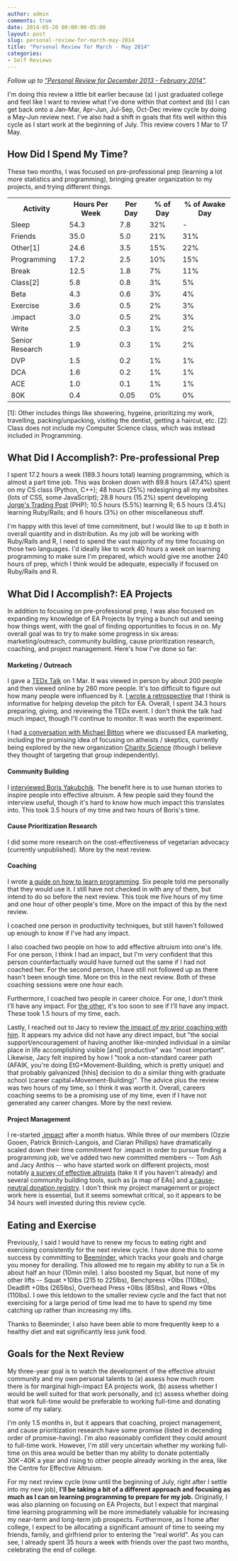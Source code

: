 ```yaml
---
author: admin
comments: true
date: 2014-05-20 00:00:00-05:00
layout: post
slug: personal-review-for-march-may-2014
title: "Personal Review for March - May 2014"
categories:
- Self Reviews
---
```


_Follow up to ["Personal Review for December 2013 - February 2014"](http://everydayutilitarian.com/essays/personal-review-for-december-2013-february-2014/)._

I'm doing this review a little bit earlier because (a) I just graduated college and feel like I want to review what I've done within that context and (b) I can get back onto a Jan-Mar, Apr-Jun, Jul-Sep, Oct-Dec review cycle by doing a May-Jun review next.  I've also had a shift in goals that fits well within this cycle as I start work at the beginning of July.  This review covers 1 Mar to 17 May. <!-- more -->

## How Did I Spend My Time?

These two months, I was focused on pre-professional prep (learning a lot more statistics and programming), bringing greater organization to my projects, and trying different things.

<table>
	<tr><th>Activity</th> <th>Hours Per Week</th> <th>Per Day</th> <th>% of Day</th> <th>% of Awake Day</th></tr>
	<tr><td>Sleep</td> <td>54.3</td> <td>7.8</td> <td>32%</td> <td>-</td></tr>
	<tr><td>Friends</td> <td>35.0</td> <td>5.0</td> <td>21%</td> <td>31%</td></tr>
	<tr><td>Other[1]</td> <td>24.6</td> <td>3.5</td> <td>15%</td> <td>22%</td></tr>
	<tr><td>Programming</td> <td>17.2</td> <td>2.5</td> <td>10%</td> <td>15%</td></tr>
	<tr><td>Break</td> <td>12.5</td> <td>1.8</td> <td>7%</td> <td>11%</td></tr>
	<tr><td>Class[2]</td> <td>5.8</td> <td>0.8</td> <td>3%</td> <td>5%</td></tr>
	<tr><td>Beta</td> <td>4.3</td> <td>0.6</td> <td>3%</td> <td>4%</td></tr>
	<tr><td>Exercise</td> <td>3.6</td> <td>0.5</td> <td>2%</td> <td>3%</td></tr>
	<tr><td>.impact</td> <td>3.0</td> <td>0.5</td> <td>2%</td> <td>3%</td></tr>
	<tr><td>Write</td> <td>2.5</td> <td>0.3</td> <td>1%</td> <td>2%</td></tr>
	<tr><td>Senior Research</td> <td>1.9</td> <td>0.3</td> <td>1%</td> <td>2%</td></tr>
	<tr><td>DVP</td> <td>1.5</td> <td>0.2</td> <td>1%</td> <td>1%</td></tr>
	<tr><td>DCA</td> <td>1.6</td> <td>0.2</td> <td>1%</td> <td>1%</td></tr>
	<tr><td>ACE</td> <td>1.0</td> <td>0.1</td> <td>1%</td> <td>1%</td></tr>
	<tr><td>80K</td> <td>0.4</td> <td>0.05</td> <td>0%</td> <td>0%</td></tr>
</table>

[1]: Other includes things like showering, hygeine, prioritizing my work, travelling, packing/unpacking, visiting the dentist, getting a haircut, etc.
[2]: Class does not include my Computer Science class, which was instead included in Programming.


## What Did I Accomplish?: Pre-professional Prep

I spent 17.2 hours a week (189.3 hours total) learning programming, which is almost a part time job.  This was broken down with 89.8 hours (47.4%) spent on my CS class (Python, C++); 48 hours (25%) redesigning all my websites (lots of CSS, some JavaScript); 28.8 hours (15.2%) spent developing <a href="http://www.jorgestradingpost.com">Jorge's Trading Post</a> (PHP); 10.5 hours (5.5%) learning R; 6.5 hours (3.4%) learning Ruby/Rails; and 6 hours (3%) on other miscellaneous stuff.

I'm happy with this level of time commitment, but I would like to up it both in overall quantity and in distribution.  As my job will be working with Ruby/Rails and R, I need to spend the vast majority of my time focusing on those two languages.  I'd ideally like to work 40 hours a week on learning programming to make sure I'm prepared, which would give me another 240 hours of prep, which I think would be adequate, especially if focused on Ruby/Rails and R.


## What Did I Accomplish?: EA Projects

In addition to focusing on pre-professional prep, I was also focused on expanding my knowledge of EA Projects by trying a bunch out and seeing how things went, with the goal of finding opportunities to focus in on.  My overall goal was to try to make some progress in six areas: marketing/outreach, community building, cause prioritization research, coaching, and project management.  Here's how I've done so far:

#### Marketing / Outreach

I gave a [TEDx Talk](https://www.youtube.com/watch?v=UKX_xzUGEcI) on 1 Mar.  It was viewed in person by about 200 people and then viewed online by 260 more people.  It's too difficult to figure out how many people were influenced by it.  [I wrote a retrospective](http://everydayutilitarian.com/essays/effective-altruism-at-tedxdenisonu/) that I think is informative for helping develop the pitch for EA.  Overall, I spent 34.3 hours preparing, giving, and reviewing the TEDx event.  I don't think the talk had much impact, though I'll continue to monitor.  It was worth the experiment.

I had [a conversation with Michael Bitton](http://everydayutilitarian.com/essays/conversation-with-michael-bitton-about-ea-marketing/) where we discussed EA marketing, including the promising idea of focusing on atheists / skeptics, currently being explored by the new organization [Charity Science](http://www.charityscience.com) (though I believe they thought of targeting that group independently).

#### Community Building

I [interviewed Boris Yakubchik](http://everydayutilitarian.com/essays/interview-with-boris-yakubchik/).  The benefit here is to use human stories to inspire people into effective altruism.  A few people said they found the interview useful, though it's hard to know how much impact this translates into.  This took 3.5 hours of my time and two hours of Boris's time.

#### Cause Prioritization Research

I did some more research on the cost-effectiveness of vegetarian advocacy (currently unpublished).  More by the next review.

#### Coaching

I wrote [a guide on how to learn programming](http://everydayutilitarian.com/essays/learn-code/).  Six people told me personally that they would use it.  I still have not checked in with any of them, but intend to do so before the next review.  This took me five hours of my time and one hour of other people's time.  More on the impact of this by the next review.

I coached one person in productivity techniques, but still haven't followed up enough to know if I've had any impact.

I also coached two people on how to add effective altruism into one's life.  For one person, I think I had an impact, but I'm very confident that this person counterfactually would have turned out the same if I had not coached her.  For the second person, I have still not followed up as there hasn't been enough time.  More on this in the next review.  Both of these coaching sessions were one hour each.

Furthermore, I coached two people in career choice.  For one, I don't think I'll have any impact.  For [the other](http://everydayutilitarian.com/essays/career-advice-for-phyllis-schmidt-choosing-between-masters-programming-and-direct-work), it's too soon to see if I'll have any impact.  These took 1.5 hours of my time, each.

Lastly, I reached out to Jacy to review [the impact of my prior coaching with him](http://everydayutilitarian.com/essays/career-advice-for-jacy-choosing-between-ph-d-programs/).  It appears my advice did not have any direct impact, but "the social support/encouragement of having another like-minded individual in a similar place in life accomplishing visible [and] productive" was "most important".  Likewise, Jacy felt inspired by how I "took a non-standard career path (AFAIK, you're doing EtG+Movement-Building, which is pretty unique) and that probably galvanized [hhis] decision to do a similar thing with graduate school (career capital+Movement-Building)".  The advice plus the review was two hours of my time, so I think it was worth it.  Overall, careers coaching seems to be a promising use of my time, even if I have not generated any career changes.  More by the next review.

#### Project Management

I re-started [.impact](http://www.dotimpact.im/) after a month hiatus.  While three of our members (Ozzie Gooen, Patrick Brinich-Langois, and Ciaran Phillips) have dramatically scaled down their time commitment for .impact in order to pursue finding a programming job, we've added two new committed members -- Tom Ash and Jacy Anthis -- who have started work on different projects, most notably [a survey of effective altruists](http://effectivealtruismhub.com/survey) (take it if you haven't already) and several community building tools, such as [a map of EAs] and [a cause-neutral donation registry](http://effectivealtruismhub.com/donations).  I don't think my project management or project work here is essential, but it seems somewhat critical, so it appears to be 34 hours well invested during this review cycle.


## Eating and Exercise

Previously, I said I would have to renew my focus to eating right and exercising consistently for the next review cycle.  I have done this to some success by committing to [Beeminder](http://www.beeminder.com), which tracks your goals and charge you money for derailing.  This allowed me to regain my ability to run a 5k in about half an hour (10min mile).  I also boosted my Squat, but none of my other lifts -- Squat +10lbs (215 to 225lbs), Benchpress +0lbs (110lbs), Deadlift +0lbs (265lbs), Overhead Press +0lbs (85lbs), and Rows +0lbs (110lbs).  I owe this letdown to the smaller review cycle and the fact that not exercising for a large period of time lead me to have to spend my time catching up rather than increasing my lifts.

Thanks to Beeminder, I also have been able to more frequently keep to a healthy diet and eat significantly less junk food.


## Goals for the Next Review

My three-year goal is to watch the development of the effective altruist community and my own personal talents to (a) assess how much room there is for marginal high-impact EA projects work, (b) assess whether I would be well suited for that work personally, and (c) assess whether doing that work full-time would be preferable to working full-time and donating some of my salary.

I'm only 1.5 months in, but it appears that coaching, project management, and cause prioritization research have some promise (listed in decending order of promise-having).  I'm also reasonably confident they could amount to full-time work.  However, I'm still very uncertain whether my working full-time on this area would be better than my ability to donate potentially $30K-$40K a year and rising to other people already working in the area, like the Centre for Effective Altruism.

For my next review cycle (now until the beginning of July, right after I settle into my new job), **I'll be taking a bit of a different approach and focusing as much as I can on learning programming to prepare for my job.**  Originally, I was also planning on focusing on EA Projects, but I expect that marginal time learning programming will be more immediately valuable for increasing my near-term and long-term job prospects.  Furthermore, as I home after college, I expect to be allocating a significant amount of time to seeing my friends, family, and girlfriend prior to entering the "real world".  As you can see, I already spent 35 hours a week with friends over the past two months, celebrating the end of college.
